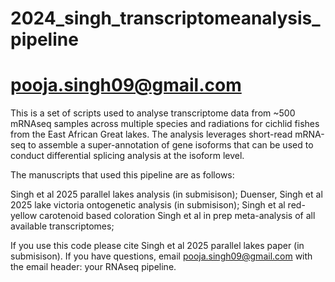 # 2024_singh_transcriptomeanalysis_pipeline
# pooja.singh09@gmail.com

This is a set of scripts used to analyse transcriptome data from ~500 mRNAseq samples across multiple species and radiations
for cichlid fishes from the East African Great lakes. The analysis leverages short-read mRNA-seq to assemble a super-annotation
of gene isoforms that can be used to conduct differential splicing analysis at the isoform level.

The manuscripts that used this pipeline are as follows:

Singh et al 2025 parallel lakes analysis (in submisison);
Duenser, Singh et al 2025 lake victoria ontogenetic analysis (in submisison);
Singh et al red-yellow carotenoid based coloration
Singh et al in prep meta-analysis of all available transcriptomes;

If you use this code please cite Singh et al 2025 parallel lakes paper (in submisison).
If you have questions, email pooja.singh09@gmail.com with the email header: your RNAseq pipeline.
